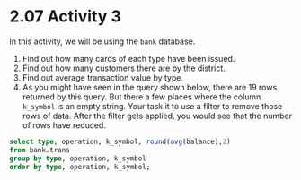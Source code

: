 # 2.07 Activity 3

In this activity, we will be using the `bank` database.

1. Find out how many cards of each type have been issued.
2. Find out how many customers there are by the district.
3. Find out average transaction value by type.
4. As you might have seen in the query shown below, there are 19 rows returned by this query. But there a few places where the column `k_symbol` is an empty string. Your task it to use a filter to remove those rows of data. After the filter gets applied, you would see that the number of rows have reduced.

```sql
select type, operation, k_symbol, round(avg(balance),2)
from bank.trans
group by type, operation, k_symbol
order by type, operation, k_symbol;
```

